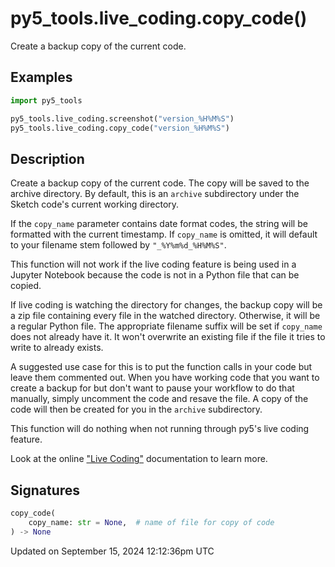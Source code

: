 # py5_tools.live_coding.copy_code()

Create a backup copy of the current code.

## Examples

<div class="example-table">

<div class="example-row"><div class="example-cell-image">

</div><div class="example-cell-code">

```python
import py5_tools

py5_tools.live_coding.screenshot("version_%H%M%S")
py5_tools.live_coding.copy_code("version_%H%M%S")
```

</div></div>

</div>

## Description

Create a backup copy of the current code. The copy will be saved to the archive directory. By default, this is an `archive` subdirectory under the Sketch code's current working directory.

If the `copy_name` parameter contains date format codes, the string will be formatted with the current timestamp. If `copy_name` is omitted, it will default to your filename stem followed by `"_%Y%m%d_%H%M%S"`.

This function will not work if the live coding feature is being used in a Jupyter Notebook because the code is not in a Python file that can be copied.

If live coding is watching the directory for changes, the backup copy will be a zip file containing every file in the watched directory. Otherwise, it will be a regular Python file. The appropriate filename suffix will be set if `copy_name` does not already have it. It won't overwrite an existing file if the file it tries to write to already exists.

A suggested use case for this is to put the function calls in your code but leave them commented out. When you have working code that you want to create a backup for but don't want to pause your workflow to do that manually, simply uncomment the code and resave the file. A copy of the code will then be created for you in the `archive` subdirectory.

This function will do nothing when not running through py5's live coding feature.

Look at the online ["Live Coding"](/content/live_coding) documentation to learn more.

## Signatures

```python
copy_code(
    copy_name: str = None,  # name of file for copy of code
) -> None
```

Updated on September 15, 2024 12:12:36pm UTC
